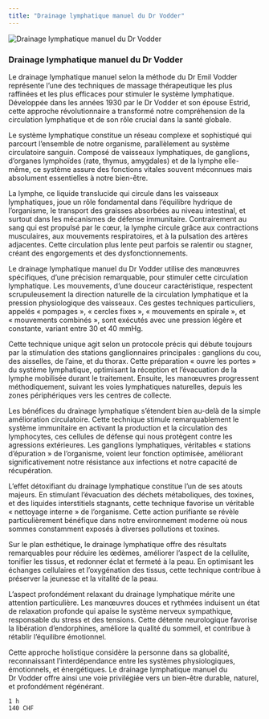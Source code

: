 ```yaml
---
title: "Drainage lymphatique manuel du Dr Vodder"
---
```


![Drainage lymphatique manuel du Dr Vodder](./images/shutterstock_1360840988.jpg)

### Drainage lymphatique manuel du Dr Vodder

Le drainage lymphatique manuel selon la méthode du Dr Emil Vodder représente l’une des techniques de massage thérapeutique les plus raffinées et les plus efficaces pour stimuler le système lymphatique. Développée dans les années 1930 par le Dr Vodder et son épouse Estrid, cette approche révolutionnaire a transformé notre compréhension de la circulation lymphatique et de son rôle crucial dans la santé globale.

Le système lymphatique constitue un réseau complexe et sophistiqué qui parcourt l’ensemble de notre organisme, parallèlement au système circulatoire sanguin. Composé de vaisseaux lymphatiques, de ganglions, d’organes lymphoïdes (rate, thymus, amygdales) et de la lymphe elle-même, ce système assure des fonctions vitales souvent méconnues mais absolument essentielles à notre bien-être.

La lymphe, ce liquide translucide qui circule dans les vaisseaux lymphatiques, joue un rôle fondamental dans l’équilibre hydrique de l’organisme, le transport des graisses absorbées au niveau intestinal, et surtout dans les mécanismes de défense immunitaire. Contrairement au sang qui est propulsé par le cœur, la lymphe circule grâce aux contractions musculaires, aux mouvements respiratoires, et à la pulsation des artères adjacentes. Cette circulation plus lente peut parfois se ralentir ou stagner, créant des engorgements et des dysfonctionnements.

Le drainage lymphatique manuel du Dr Vodder utilise des manœuvres spécifiques, d’une précision remarquable, pour stimuler cette circulation lymphatique. Les mouvements, d’une douceur caractéristique, respectent scrupuleusement la direction naturelle de la circulation lymphatique et la pression physiologique des vaisseaux. Ces gestes techniques particuliers, appelés « pompages », « cercles fixes », « mouvements en spirale », et « mouvements combinés », sont exécutés avec une pression légère et constante, variant entre 30 et 40 mmHg.

Cette technique unique agit selon un protocole précis qui débute toujours par la stimulation des stations ganglionnaires principales : ganglions du cou, des aisselles, de l’aine, et du thorax. Cette préparation « ouvre les portes » du système lymphatique, optimisant la réception et l’évacuation de la lymphe mobilisée durant le traitement. Ensuite, les manœuvres progressent méthodiquement, suivant les voies lymphatiques naturelles, depuis les zones périphériques vers les centres de collecte.

Les bénéfices du drainage lymphatique s’étendent bien au-delà de la simple amélioration circulatoire. Cette technique stimule remarquablement le système immunitaire en activant la production et la circulation des lymphocytes, ces cellules de défense qui nous protègent contre les agressions extérieures. Les ganglions lymphatiques, véritables « stations d’épuration » de l’organisme, voient leur fonction optimisée, améliorant significativement notre résistance aux infections et notre capacité de récupération.

L’effet détoxifiant du drainage lymphatique constitue l’un de ses atouts majeurs. En stimulant l’évacuation des déchets métaboliques, des toxines, et des liquides interstitiels stagnants, cette technique favorise un véritable « nettoyage interne » de l’organisme. Cette action purifiante se révèle particulièrement bénéfique dans notre environnement moderne où nous sommes constamment exposés à diverses pollutions et toxines.

Sur le plan esthétique, le drainage lymphatique offre des résultats remarquables pour réduire les œdèmes, améliorer l’aspect de la cellulite, tonifier les tissus, et redonner éclat et fermeté à la peau. En optimisant les échanges cellulaires et l’oxygénation des tissus, cette technique contribue à préserver la jeunesse et la vitalité de la peau.

L’aspect profondément relaxant du drainage lymphatique mérite une attention particulière. Les manœuvres douces et rythmées induisent un état de relaxation profonde qui apaise le système nerveux sympathique, responsable du stress et des tensions. Cette détente neurologique favorise la libération d’endorphines, améliore la qualité du sommeil, et contribue à rétablir l’équilibre émotionnel.

Cette approche holistique considère la personne dans sa globalité, reconnaissant l’interdépendance entre les systèmes physiologiques, émotionnels, et énergétiques. Le drainage lymphatique manuel du Dr Vodder offre ainsi une voie privilégiée vers un bien-être durable, naturel, et profondément régénérant.

```
1 h
140 CHF
```
